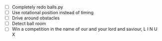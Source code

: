 - [ ] Completely redo balls.py
- [ ] Use rotational position instead of timing
- [ ] Drive around obstacles
- [ ] Detect ball room
- [ ] Win a competition in the name of our and your lord and saviour, L I N U X

